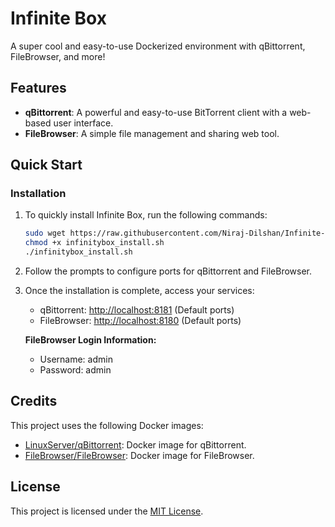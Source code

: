 # Infinite Box

A super cool and easy-to-use Dockerized environment with qBittorrent, FileBrowser, and more!

## Features

- **qBittorrent**: A powerful and easy-to-use BitTorrent client with a web-based user interface.
- **FileBrowser**: A simple file management and sharing web tool.

## Quick Start

### Installation

1. To quickly install Infinite Box, run the following commands:

    ```bash
    sudo wget https://raw.githubusercontent.com/Niraj-Dilshan/Infinite-box/main/infinitybox_install.sh
    chmod +x infinitybox_install.sh
    ./infinitybox_install.sh
    ```
2. Follow the prompts to configure ports for qBittorrent and FileBrowser.

3. Once the installation is complete, access your services:
    - qBittorrent: [http://localhost:8181](http://localhost:8181) (Default ports)
    - FileBrowser: [http://localhost:8180](http://localhost:8180) (Default ports)

    **FileBrowser Login Information:**
    - Username: admin
    - Password: admin

## Credits

This project uses the following Docker images:

- [LinuxServer/qBittorrent](https://hub.docker.com/r/linuxserver/qbittorrent): Docker image for qBittorrent.
- [FileBrowser/FileBrowser](https://hub.docker.com/r/filebrowser/filebrowser): Docker image for FileBrowser.

## License

This project is licensed under the [MIT License](LICENSE).